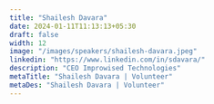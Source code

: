 ```yaml
---
title: "Shailesh Davara"
date: 2024-01-11T11:13:13+05:30
draft: false
width: 12
image: "/images/speakers/shailesh-davara.jpeg"
linkedin: "https://www.linkedin.com/in/sdavara/"
description: "CEO Improwised Technologies"
metaTitle: "Shailesh Davara | Volunteer"
metaDes: "Shailesh Davara | Volunteer"
---
```

